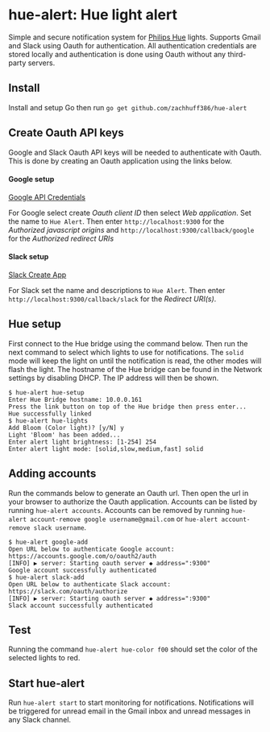 # hue-alert: Hue light alert

Simple and secure notification system for
[Philips Hue](http://www2.meethue.com/en-us/) lights. Supports Gmail and Slack
using Oauth for authentication. All authentication credentials are stored
locally and authentication is done using Oauth without any third-party servers.

## Install

Install and setup Go then run `go get github.com/zachhuff386/hue-alert`

## Create Oauth API keys

Google and Slack Oauth API keys will be needed to authenticate with Oauth. This
is done by creating an Oauth application using the links below.

#### Google setup

[Google API Credentials](https://console.developers.google.com/apis/credentials)

For Google select create *Oauth client ID* then select *Web application*. Set
the name to `Hue Alert`. Then enter `http://localhost:9300` for the *Authorized
javascript origins* and `http://localhost:9300/callback/google` for the
*Authorized redirect URIs*

#### Slack setup

[Slack Create App](https://api.slack.com/apps/new)

For Slack set the name and descriptions to `Hue Alert`. Then enter
`http://localhost:9300/callback/slack` for the *Redirect URI(s)*.

## Hue setup

First connect to the Hue bridge using the command below. Then run the next
command to select which lights to use for notifications. The `solid` mode will
keep the light on until the notification is read, the other modes will flash
the light. The hostname of the Hue bridge can be found in the Network settings
by disabling DHCP. The IP address will then be shown.

```
$ hue-alert hue-setup
Enter Hue Bridge hostname: 10.0.0.161
Press the link button on top of the Hue bridge then press enter...
Hue successfully linked
$ hue-alert hue-lights
Add Bloom (Color light)? [y/N] y
Light 'Bloom' has been added...
Enter alert light brightness: [1-254] 254
Enter alert light mode: [solid,slow,medium,fast] solid
```

## Adding accounts

Run the commands below to generate an Oauth url. Then open the url in your
browser to authorize the Oauth application. Accounts can be listed by running
`hue-alert accounts`. Accounts can be removed by running
`hue-alert account-remove google username@gmail.com` or
`hue-alert account-remove slack username`.

```
$ hue-alert google-add
Open URL below to authenticate Google account:
https://accounts.google.com/o/oauth2/auth
[INFO] ▶ server: Starting oauth server ◆ address=":9300"
Google account successfully authenticated
$ hue-alert slack-add
Open URL below to authenticate Slack account:
https://slack.com/oauth/authorize
[INFO] ▶ server: Starting oauth server ◆ address=":9300"
Slack account successfully authenticated
```

## Test

Running the command `hue-alert hue-color f00` should set the color of the
selected lights to red.

## Start hue-alert

Run `hue-alert start` to start monitoring for notifications. Notifications will
be triggered for unread email in the Gmail inbox and unread messages in any
Slack channel.
